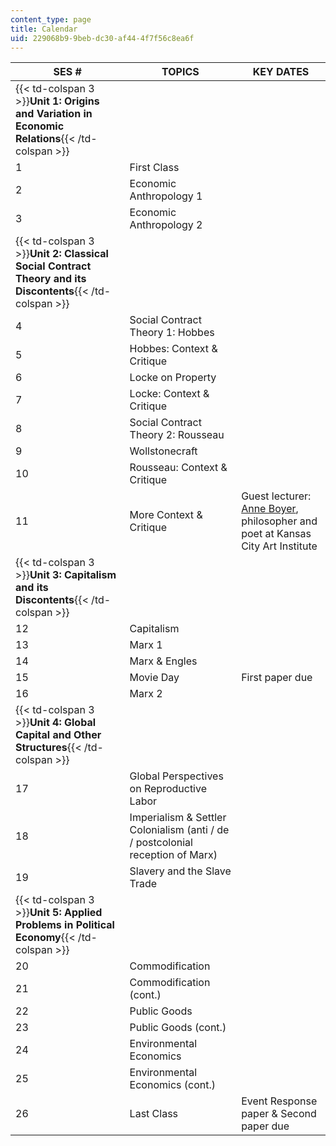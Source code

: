 ```yaml
---
content_type: page
title: Calendar
uid: 229068b9-9beb-dc30-af44-4f7f56c8ea6f
---
```


| SES # | TOPICS | KEY DATES |
| --- | --- | --- |
| {{< td-colspan 3 >}}**Unit 1: Origins and Variation in Economic Relations**{{< /td-colspan >}} |||
| 1 | First Class | &nbsp; |
| 2 | Economic Anthropology 1 | &nbsp; |
| 3 | Economic Anthropology 2 | &nbsp; |
| {{< td-colspan 3 >}}**Unit 2: Classical Social Contract Theory and its Discontents**{{< /td-colspan >}} |||
| 4 | Social Contract Theory 1: Hobbes | &nbsp; |
| 5 | Hobbes: Context & Critique | &nbsp; |
| 6 | Locke on Property | &nbsp; |
| 7 | Locke: Context & Critique | &nbsp; |
| 8 | Social Contract Theory 2: Rousseau | &nbsp; |
| 9 | Wollstonecraft | &nbsp; |
| 10 | Rousseau: Context & Critique | &nbsp; |
| 11 | More Context & Critique | Guest lecturer: [Anne Boyer](https://www.poetryfoundation.org/poets/anne-boyer), philosopher and poet at Kansas City Art Institute |
| {{< td-colspan 3 >}}**Unit 3: Capitalism and its Discontents**{{< /td-colspan >}} |||
| 12 | Capitalism | &nbsp; |
| 13 | Marx 1 | &nbsp; |
| 14 | Marx & Engles | &nbsp; |
| 15 | Movie Day | First paper due |
| 16 | Marx 2 | &nbsp; |
| {{< td-colspan 3 >}}**Unit 4: Global Capital and Other Structures**{{< /td-colspan >}} |||
| 17 | Global Perspectives on Reproductive Labor | &nbsp; |
| 18 | Imperialism & Settler Colonialism (anti / de / postcolonial reception of Marx) | &nbsp; |
| 19 | Slavery and the Slave Trade | &nbsp; |
| {{< td-colspan 3 >}}**Unit 5: Applied Problems in Political Economy**{{< /td-colspan >}} |||
| 20 | Commodification | &nbsp; |
| 21 | Commodification (cont.) | &nbsp; |
| 22 | Public Goods | &nbsp; |
| 23 | Public Goods (cont.) | &nbsp; |
| 24 | Environmental Economics | &nbsp; |
| 25 | Environmental Economics (cont.) | &nbsp; |
| 26 | Last Class | Event Response paper & Second paper due